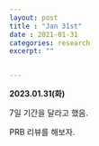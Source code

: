 ```yaml
---
layout: post
title : "Jan 31st"
date : 2021-01-31
categories: research
excerpt: ""


---
```



**2023.01.31(화)**


7일 기간을 달라고 했음.


PRB 리뷰를 해보자. 





